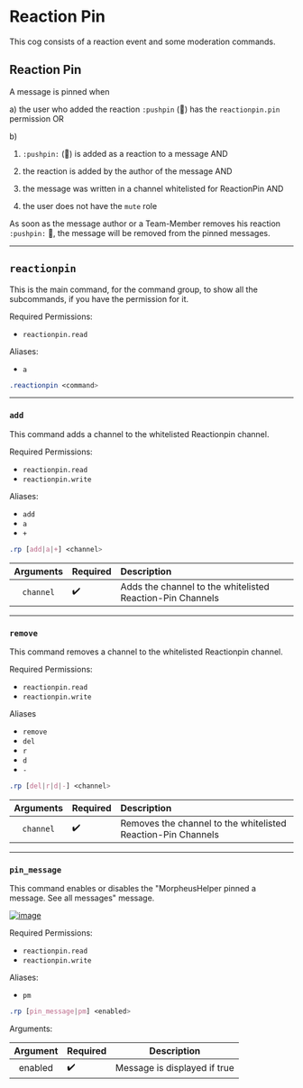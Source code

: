 # Reaction Pin


This cog consists of a reaction event 
and some moderation commands.


## Reaction Pin

A message is pinned when

a) 
the user who added the reaction `:pushpin` (📌) has the `reactionpin.pin` permission OR 

b)
1. `:pushpin:` (📌) is added as a reaction to a message AND

2. the reaction is added by the author of the message AND

3. the message was written in a channel whitelisted for ReactionPin AND

4. the user does not have the `mute` role



As soon as the message author or a Team-Member removes his reaction `:pushpin:` 📌, the message will be removed from the pinned messages.

***
## `reactionpin`


This is the main command, for the command group, to show all the 
subcommands, if you have the permission for it.


Required Permissions:

- `reactionpin.read`



Aliases:
- `a`




```css
.reactionpin <command>
```


***
### `add`

This command adds a channel to the whitelisted Reactionpin channel. 

Required Permissions:

- `reactionpin.read` 
- `reactionpin.write`


Aliases:
- `add`
- `a`
- `+`



```css
.rp [add|a|+] <channel>
```

|Arguments|Required|Description|
|:------:|:------|:-----|
|`channel`|✔️|Adds the channel to the whitelisted Reaction-Pin Channels|


***
### `remove`

This command removes a channel to the whitelisted Reactionpin channel. 

Required Permissions:

- `reactionpin.read` 
- `reactionpin.write`


Aliases
- `remove`
- `del`
- `r`
- `d`
- `-`




```css
.rp [del|r|d|-] <channel>
```

|Arguments|Required|Description|
|:------:|:-----|:-----|
|`channel`|✔️|Removes the channel to the whitelisted Reaction-Pin Channels|

***
### `pin_message`

This command enables or disables the "MorpheusHelper pinned a message. See all messages" message.

[![image](https://www.linkpicture.com/q/Screenshot-2021-10-17-072804_1.png)](https://www.linkpicture.com/view.php?img=LPic616bc85447a64587571420)


Required Permissions:

- `reactionpin.read`
- `reactionpin.write`



Aliases:
- `pm`


    
```css
.rp [pin_message|pm] <enabled>
```


Arguments:

|Argument|Required|Description|
|:------:|:----|:------:|
|enabled|✔️|Message is displayed if true|

